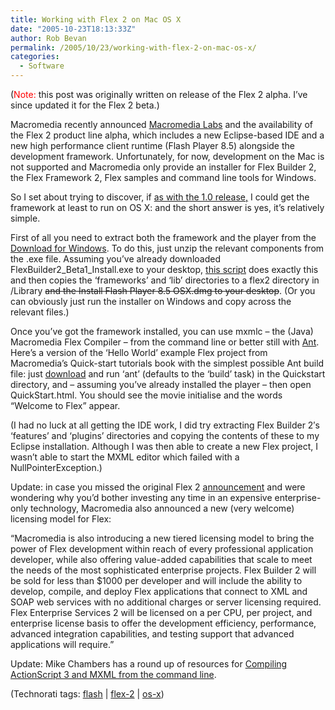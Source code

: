 ```yaml
---
title: Working with Flex 2 on Mac OS X
date: "2005-10-23T18:13:33Z"
author: Rob Bevan
permalink: /2005/10/23/working-with-flex-2-on-mac-os-x/
categories:
  - Software
---
```

(<span style="color: red;">Note:</span> this post was originally written on release of the Flex 2 alpha. I&#8217;ve since updated it for the Flex 2 beta.)

Macromedia recently announced [Macromedia Labs][1] and the availability of the Flex 2 product line alpha, which includes a new Eclipse-based IDE and a new high performance client runtime (Flash Player 8.5) alongside the development framework. Unfortunately, for now, development on the Mac is not supported and Macromedia only provide an installer for Flex Builder 2, the Flex Framework 2, Flex samples and command line tools for Windows.

So I set about trying to discover, if [as with the 1.0 release,][2] I could get the framework at least to run on OS X: and the short answer is yes, it&#8217;s relatively simple.

First of <span class="hilite">all</span> you need to extract both the framework and the player from the [Download for Windows][3]. To do this, just unzip the relevant components from the .exe file. Assuming you&#8217;ve already downloaded FlexBuilder2\_Beta1\_Install.exe to your desktop, [this script][4] does exactly this and then copies the &#8216;frameworks&#8217; and &#8216;lib&#8217; directories to a flex2 directory in /Library <strike>and the Install Flash Player 8.5 OSX.dmg to your desktop</strike>. (Or you can obviously just run the installer on Windows and copy across the relevant files.)

Once you&#8217;ve got the framework installed, you can use mxmlc &#8211; the (Java) Macromedia Flex Compiler &#8211; from the command line or better still with [Ant][5]. Here&#8217;s a version of the &#8216;Hello World&#8217; example Flex project from Macromedia&#8217;s Quick-start tutorials book with the simplest possible Ant build file: just [download][6] and run &#8216;ant&#8217; (defaults to the &#8216;build&#8217; task) in the Quickstart directory, and &#8211; assuming you&#8217;ve already installed the player &#8211; then open QuickStart.html. You should see the movie initialise and the words &#8220;Welcome to Flex&#8221; appear.

(I had no luck at <span class="hilite">all</span> getting the IDE work, I did try extracting Flex Builder 2&#8242;s &#8216;features&#8217; and &#8216;plugins&#8217; directories and copying the contents of these to my Eclipse installation. Although I was then able to create a new Flex project, I wasn&#8217;t able to start the MXML editor which failed with a NullPointerException.)

<div class="update">
  <p>
    Update: in case you missed the original Flex 2 <a href="http://www.macromedia.com/macromedia/proom/pr/2005/announcing_flex2.html">announcement</a> and were wondering why you&#8217;d bother investing any time in an expensive enterprise-only technology, Macromedia also announced a new (very welcome) licensing model for Flex:
  </p>

  <p>
    &#8220;Macromedia is also introducing a new tiered licensing model to bring the power of Flex development within reach of every professional application developer, while also offering value-added capabilities that scale to meet the needs of the most sophisticated enterprise projects. Flex Builder 2 will be sold for less than $1000 per developer and will include the ability to develop, compile, and deploy Flex applications that connect to XML and SOAP web services with no additional charges or server licensing required. Flex Enterprise Services 2 will be licensed on a per CPU, per project, and enterprise license basis to offer the development efficiency, performance, advanced integration capabilities, and testing support that advanced applications will require.&#8221;
  </p>
</div>

<div class="update">
  <p>
    Update: Mike Chambers has a round up of resources for <a href="http://weblogs.macromedia.com/mesh/archives/2006/01/resources_for_c.cfm">Compiling ActionScript 3 and MXML from the command line</a>.
  </p>
</div>

<p class="technorati-tags">
  (Technorati tags: <a href="http://technorati.com/tag/flash" rel="tag">flash</a> | <a href="http://technorati.com/tag/flex-2" rel="tag">flex-2</a> | <a href="http://technorati.com/tag/os-x" rel="tag">os-x</a>)
</p>

 [1]: http://labs.macromedia.com/
 [2]: http://robbevan.com/blog/2004/04/04/running-macromedia-flex-with-jboss-on-mac-os-x-server/
 [3]: http://labs.macromedia.com/downloads/
 [4]: http://www.bigbold.com/snippets/posts/show/1619
 [5]: http://ant.apache.org
 [6]: http://robbevan.com/blog/wp-content/uploads/working_with_flex_2_beta_1_on_mac_os_x.zip

